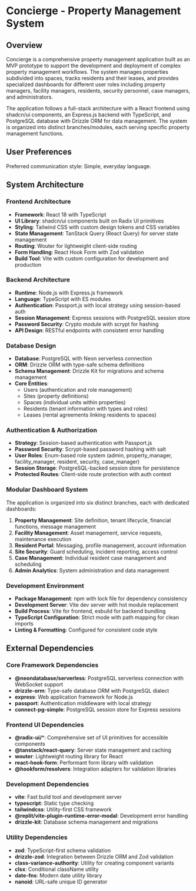 # Concierge - Property Management System

## Overview

Concierge is a comprehensive property management application built as an MVP prototype to support the development and deployment of complex property management workflows. The system manages properties subdivided into spaces, tracks residents and their leases, and provides specialized dashboards for different user roles including property managers, facility managers, residents, security personnel, case managers, and administrators.

The application follows a full-stack architecture with a React frontend using shadcn/ui components, an Express.js backend with TypeScript, and PostgreSQL database with Drizzle ORM for data management. The system is organized into distinct branches/modules, each serving specific property management functions.

## User Preferences

Preferred communication style: Simple, everyday language.

## System Architecture

### Frontend Architecture
- **Framework**: React 18 with TypeScript
- **UI Library**: shadcn/ui components built on Radix UI primitives
- **Styling**: Tailwind CSS with custom design tokens and CSS variables
- **State Management**: TanStack Query (React Query) for server state management
- **Routing**: Wouter for lightweight client-side routing
- **Form Handling**: React Hook Form with Zod validation
- **Build Tool**: Vite with custom configuration for development and production

### Backend Architecture
- **Runtime**: Node.js with Express.js framework
- **Language**: TypeScript with ES modules
- **Authentication**: Passport.js with local strategy using session-based auth
- **Session Management**: Express sessions with PostgreSQL session store
- **Password Security**: Crypto module with scrypt for hashing
- **API Design**: RESTful endpoints with consistent error handling

### Database Design
- **Database**: PostgreSQL with Neon serverless connection
- **ORM**: Drizzle ORM with type-safe schema definitions
- **Schema Management**: Drizzle Kit for migrations and schema management
- **Core Entities**:
  - Users (authentication and role management)
  - Sites (property definitions)
  - Spaces (individual units within properties)
  - Residents (tenant information with types and roles)
  - Leases (rental agreements linking residents to spaces)

### Authentication & Authorization
- **Strategy**: Session-based authentication with Passport.js
- **Password Security**: Scrypt-based password hashing with salt
- **User Roles**: Enum-based role system (admin, property_manager, facility_manager, resident, security, case_manager)
- **Session Storage**: PostgreSQL-backed session store for persistence
- **Protected Routes**: Client-side route protection with auth context

### Modular Dashboard System
The application is organized into six distinct branches, each with dedicated dashboards:

1. **Property Management**: Site definition, tenant lifecycle, financial functions, message management
2. **Facility Management**: Asset management, service requests, maintenance execution
3. **Resident Portal**: Messaging, profile management, account information
4. **Site Security**: Guard scheduling, incident reporting, access control
5. **Case Management**: Individual resident case management and scheduling
6. **Admin Analytics**: System administration and data management

### Development Environment
- **Package Management**: npm with lock file for dependency consistency
- **Development Server**: Vite dev server with hot module replacement
- **Build Process**: Vite for frontend, esbuild for backend bundling
- **TypeScript Configuration**: Strict mode with path mapping for clean imports
- **Linting & Formatting**: Configured for consistent code style

## External Dependencies

### Core Framework Dependencies
- **@neondatabase/serverless**: PostgreSQL serverless connection with WebSocket support
- **drizzle-orm**: Type-safe database ORM with PostgreSQL dialect
- **express**: Web application framework for Node.js
- **passport**: Authentication middleware with local strategy
- **connect-pg-simple**: PostgreSQL session store for Express sessions

### Frontend UI Dependencies
- **@radix-ui/***: Comprehensive set of UI primitives for accessible components
- **@tanstack/react-query**: Server state management and caching
- **wouter**: Lightweight routing library for React
- **react-hook-form**: Performant form library with validation
- **@hookform/resolvers**: Integration adapters for validation libraries

### Development Dependencies
- **vite**: Fast build tool and development server
- **typescript**: Static type checking
- **tailwindcss**: Utility-first CSS framework
- **@replit/vite-plugin-runtime-error-modal**: Development error handling
- **drizzle-kit**: Database schema management and migrations

### Utility Dependencies
- **zod**: TypeScript-first schema validation
- **drizzle-zod**: Integration between Drizzle ORM and Zod validation
- **class-variance-authority**: Utility for creating component variants
- **clsx**: Conditional className utility
- **date-fns**: Modern date utility library
- **nanoid**: URL-safe unique ID generator